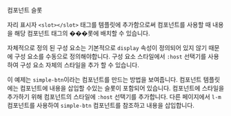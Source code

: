 <template is="exm-article">
<a href="../../publics/examples/simple-btn/demo.html" preview></a>
<a href="../../publics/examples/simple-btn/simple-btn.html" main></a>
</template>

컴포넌트 슬롯

자리 표시자 `<slot></slot>` 태그를 템플릿에 추가함으로써 컴포넌트를 사용할 때 내용을 해당 컴포넌트 태그의 ���롯에 배치할 수 있습니다.

자체적으로 정의 된 구성 요소는 기본적으로 `display` 속성이 정의되어 있지 않기 때문에 구성 요소를 수동으로 정의해야합니다. 구성 요소 스타일에서 `:host` 선택기를 사용하여 구성 요소 자체의 스타일을 추가 할 수 있습니다.

이 예제는 `simple-btn`이라는 컴포넌트를 만드는 방법을 보여줍니다. 컴포넌트 템플릿에는 컴포넌트에 내용을 삽입할 수있는 슬롯이 포함되어 있습니다. 컴포넌트에 스타일을 추가하기 위해 컴포넌트의 스타일에 `:host` 선택기를 추가합니다. 다른 페이지에서 `l-m` 컴포넌트를 사용하여 `simple-btn` 컴포넌트를 참조하고 내용을 삽입합니다.
